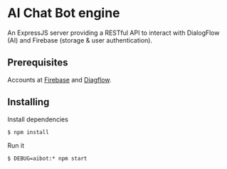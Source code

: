 # AI Chat Bot engine

An ExpressJS server providing a RESTful API to interact with DialogFlow (AI) and Firebase (storage & user authentication).

## Prerequisites

Accounts at [Firebase](https://firebase.google.com) and [Diagflow](https://dialogflow.com/).

## Installing

Install dependencies

```
$ npm install
```

Run it

```
$ DEBUG=aibot:* npm start
```

